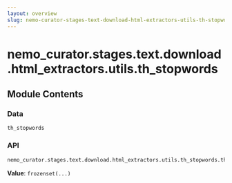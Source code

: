 ```yaml
---
layout: overview
slug: nemo-curator-stages-text-download-html-extractors-utils-th-stopwords
---
```


# nemo_curator.stages.text.download.html_extractors.utils.th_stopwords



## Module Contents

### Data

`th_stopwords`

### API

```python
nemo_curator.stages.text.download.html_extractors.utils.th_stopwords.th_stopwords
```

**Value**: `frozenset(...)`

